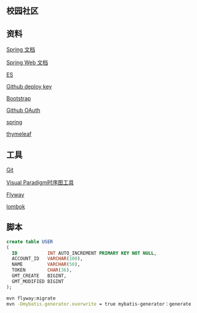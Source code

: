 ## 校园社区

## 资料
[Spring 文档](https://spring.io/guides)

[Spring Web 文档](https://spring.io/guides/gs/serving-web-content/)

[ES](https://elasticsearch.cn/)

[Github deploy key](https://developer.github.com/v3/guides/managing-deploy-keys/#deploy-keys)

[Bootstrap](https://v3.bootcss.com/)

[Github OAuth](https://developer.github.com/apps/building-github-apps/creating-a-github-app/)

[spring](https://docs.spring.io/spring-boot/docs/2.0.0.RC1/reference/htmlsingle/#boot-features-embedded-database-support)

[thymeleaf](https://www.thymeleaf.org/doc/tutorials/3.0/usingthymeleaf.html#iteration)

## 工具
[Git](https://git-scm.com/download)

[Visual Paradigm时序图工具](https://www.visual-paradigm.com)

[Flyway](https://flywaydb.org/getstarted/firststeps/maven)

[lombok](https://projectlombok.org/)
## 脚本
```sql
create table USER
(
  ID           INT AUTO_INCREMENT PRIMARY KEY NOT NULL,
  ACCOUNT_ID   VARCHAR(100),
  NAME         VARCHAR(50),
  TOKEN        CHAR(36),
  GMT_CREATE   BIGINT,
  GMT_MODIFIED BIGINT
);
```
```bash
mvn flyway:migrate
mvn -Dmybatis.generator.overwrite = true mybatis-generator：generate
```